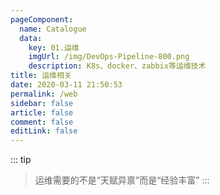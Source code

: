 ```yaml
---
pageComponent: 
  name: Catalogue
  data: 
    key: 01.运维
    imgUrl: /img/DevOps-Pipeline-800.png
    description: K8s、docker、zabbix等运维技术
title: 运维相关
date: 2020-03-11 21:50:53
permalink: /web
sidebar: false
article: false
comment: false
editLink: false
---
```


::: tip
>运维需要的不是“天赋异禀”而是“经验丰富”
:::